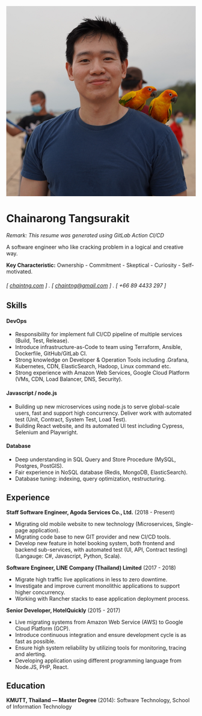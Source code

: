 ![Photo](./photo.jpg)

Chainarong Tangsurakit
======

*Remark: This resume was generated using GitLab Action CI/CD*

A software engineer who like cracking problem in a logical and creative way.

**Key Characteristic:** Ownership - Commitment - Skeptical - Curiosity - Self-motivated.

###### [ [chaintng.com](https://chaintng.com) ] . [ chaintng@gmail.com ] . [ +66 89 4433 297 ]

Skills
--------
#### DevOps
- Responsibility for implement full CI/CD pipeline of multiple services (Build, Test, Release).
- Introduce infrastructure-as-Code to team using Terraform, Ansible, Dockerfile, GitHub/GitLab CI.
- Strong knowledge on Developer & Operation Tools including  .Grafana, Kubernetes, CDN, ElasticSearch, Hadoop, Linux command etc.
- Strong experience with Amazon Web Services, Google Cloud Platform (VMs, CDN, Load Balancer, DNS, Security).

#### Javascript / node.js
- Building up new microservices using node.js to serve global-scale users, fast and support high concurrency. Deliver work with automated test (Unit, Contract, System Test, Load Test).
- Building React website, and its automated UI test including Cypress, Selenium and Playwright.

#### Database
- Deep understanding in SQL Query and Store Procedure (MySQL, Postgres, PostGIS).
- Fair experience in NoSQL database (Redis, MongoDB, ElasticSearch).
- Database tuning: indexing, query optimization, restructuring.


Experience
---------
**Staff Software Engineer, Agoda Services Co., Ltd.** (2018 - Present)

- Migrating old mobile website to new technology (Microservices, Single-page application).
- Migrating code base to new GIT provider and new CI/CD tools.
- Develop new feature in hotel booking system, both frontend and backend sub-services, with automated test (UI, API, Contract testing) (Langauge: C#, Javascript, Python, Scala).

**Software Engineer, LINE Company (Thailand) Limited** (2017 - 2018)

- Migrate high traffic live applications in less to zero downtime.
- Investigate and improve current monolithic applications to support higher concurrency.
- Working with Rancher stacks to ease application deployment process.

**Senior Developer, HotelQuickly** (2015 - 2017)

- Live migrating systems from Amazon Web Service (AWS) to Google Cloud Platform (GCP).
- Introduce continuous integration and ensure development cycle is as fast as possible.
- Ensure high system reliability by utilizing tools for monitoring, tracing and alerting.
- Developing application using different programming language from Node.JS, PHP, React.

Education
---------
**KMUTT, Thailand — Master Degree** (2014): Software Technology, School of Information Technology 

